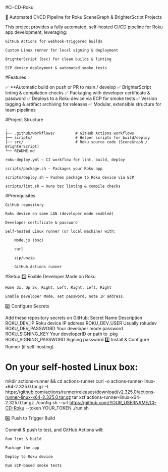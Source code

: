 #CI-CD-Roku

🚀 Automated CI/CD Pipeline for Roku SceneGraph & BrighterScript Projects

This project provides a fully automated, self-hosted CI/CD pipeline for Roku app development, leveraging:

    GitHub Actions for webhook-triggered builds

    Custom Linux runner for local signing & deployment

    BrighterScript (bsc) for clean builds & linting

    ECP device deployment & automated smoke tests

#Features

✅ **Automatic build on push or PR to main / develop
✅ BrighterScript linting & compilation checks
✅ Packaging with developer certificate & password
✅ Deploys to a Roku device via ECP for smoke tests
✅ Version tagging & artifact archiving for releases
✅ Modular, extensible structure for team pipelines


#Project Structure

```
.
├── .github/workflows/         # GitHub Actions workflows
├── scripts/                   # Helper scripts for build/deploy
├── src/                       # Roku source code (SceneGraph / BrighterScript)
└── README.md
```

    roku-deploy.yml — CI workflow for lint, build, deploy

    scripts/package.sh — Packages your Roku app

    scripts/deploy.sh — Pushes package to Roku device via ECP

    scripts/lint.sh — Runs bsc linting & compile checks

#Prerequisites

    GitHub repository

    Roku device on same LAN (developer mode enabled)

    Developer certificate & password

    Self-hosted Linux runner (or local machine) with:

        Node.js (bsc)

        curl

        zip/unzip

        GitHub Actions runner

#Setup
1️⃣ Enable Developer Mode on Roku

    Home 3x, Up 2x, Right, Left, Right, Left, Right

    Enable Developer Mode, set password, note IP address.

2️⃣ Configure Secrets

Add these repository secrets on GitHub:
Secret Name	Description
ROKU_DEV_IP	Roku device IP address
ROKU_DEV_USER	Usually rokudev
ROKU_DEV_PASSWORD	Your developer mode password
ROKU_SIGNING_KEY	Your developerID or path to .pkg
ROKU_SIGNING_PASSWORD	Signing password
3️⃣ Install & Configure Runner (if self-hosting)

# On your self-hosted Linux box:
mkdir actions-runner && cd actions-runner
curl -o actions-runner-linux-x64-2.325.0.tar.gz -L https://github.com/actions/runner/releases/download/v2.325.0/actions-runner-linux-x64-2.325.0.tar.gz
tar xzf actions-runner-linux-x64-2.325.0.tar.gz
./config.sh --url https://github.com/YOUR_USERNAME/CI-CD-Roku --token YOUR_TOKEN
./run.sh

4️⃣ Push to Trigger Build

Commit & push to test, and GitHub Actions will:

    Run lint & build

    Package the app

    Deploy to Roku device

    Run ECP-based smoke tests
